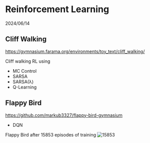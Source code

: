 # Reinforcement Learning
2024/06/14 

## Cliff Walking
https://gymnasium.farama.org/environments/toy_text/cliff_walking/

Cliff walking RL using
- MC Control
- SARSA
- SARSA(λ)
- Q-Learning

## Flappy Bird
https://github.com/markub3327/flappy-bird-gymnasium

- DQN

Flappy Bird after 15853 episodes of training
![15853](https://github.com/ScobraCK/Assignments/assets/93692827/d79ed86f-06d9-4d73-8f79-abd9c9d8b43c)
